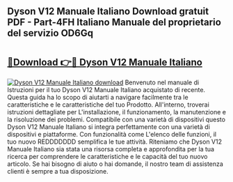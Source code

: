## Dyson V12 Manuale Italiano Download gratuit PDF - Part-4FH Italiano Manuale del proprietario del servizio OD6Gq

# <h2><a href="http://dfcimda.blite.top/?on=Dyson+V12+Manuale+Italiano">🔗Download 👉🔴 Dyson V12 Manuale Italiano</a></h2>

[![Dyson V12 Manuale Italiano download](https://i.imgur.com/lujVjoI.png)](http://dfcimda.blite.top/?on=Dyson+V12+Manuale+Italiano)
Benvenuto nel manuale di Istruzioni per il tuo Dyson V12 Manuale Italiano acquistato di recente. Questa guida ha lo scopo di aiutarti a navigare facilmente tra le caratteristiche e le caratteristiche del tuo Prodotto. All'interno, troverai istruzioni dettagliate per L'installazione, il funzionamento, la manutenzione e la risoluzione dei problemi. Compatibile con una varietà di dispositivi questo Dyson V12 Manuale Italiano si integra perfettamente con una varietà di dispositivi e piattaforme. Con funzionalità come L'elenco delle funzioni, il tuo nuovo REDDDDDDD semplifica le tue attività. Riteniamo che Dyson V12 Manuale Italiano sia stata una risorsa completa e approfondita per la tua ricerca per comprendere le caratteristiche e le capacità del tuo nuovo articolo. Se hai bisogno di aiuto o hai domande, il nostro team di assistenza clienti è sempre a tua disposizione.
